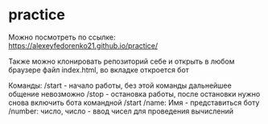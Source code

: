 # practice
Можно посмотреть по ссылке: https://alexeyfedorenko21.github.io/practice/

Также можно клонировать репозиторий себе и открыть в любом браузере файл index.html, во вкладке откроется бот

Команды:
/start - начало работы, без этой команды дальнейшее общение невозможно
/stop - остановка работы, после остановки нужно снова включить бота командной /start
/name: Имя - представиться боту
/number: число, число - ввод чисел для проведения вычислений

